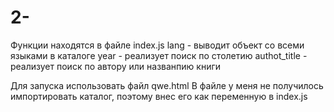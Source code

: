 # 2-
Функции находятся в файле index.js
lang - выводит объект со всеми языками в каталоге
year - реализует поиск по столетию
authot_title - реализует поиск по автору или названпию книги

Для запуска использовать файл qwe.html 
В файле у меня не получилось импортировать каталог, поэтому внес его как переменную в index.js